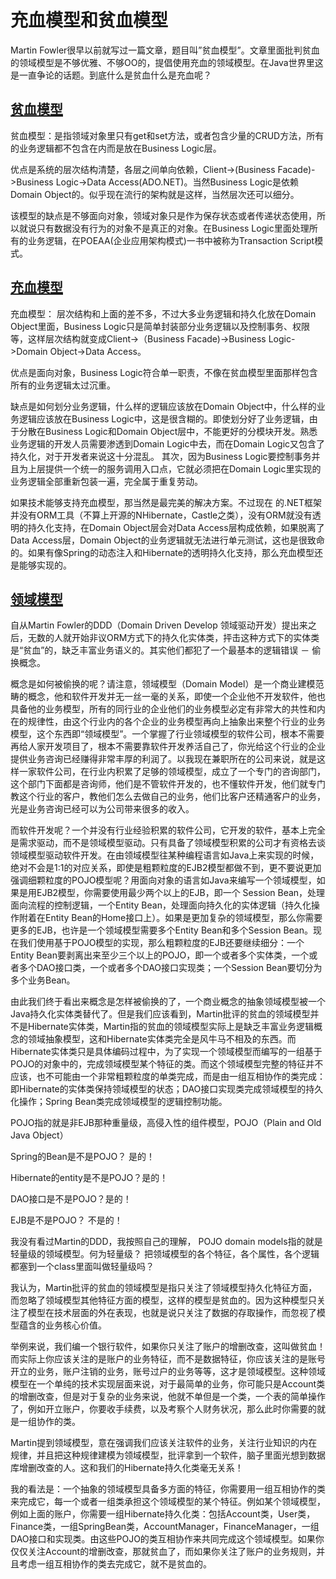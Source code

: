 # 充血模型和贫血模型


Martin Fowler很早以前就写过一篇文章，题目叫”贫血模型”。文章里面批判贫血的领域模型是不够优雅、不够OO的，提倡使用充血的领域模型。在Java世界里这是一直争论的话题。到底什么是贫血什么是充血呢？

## [贫血模型](https://www.jianshu.com/p/f4c447b49159)

贫血模型：是指领域对象里只有get和set方法，或者包含少量的CRUD方法，所有的业务逻辑都不包含在内而是放在Business Logic层。

优点是系统的层次结构清楚，各层之间单向依赖，Client->(Business Facade)->Business Logic->Data Access(ADO.NET)。当然Business Logic是依赖Domain Object的。似乎现在流行的架构就是这样，当然层次还可以细分。 

该模型的缺点是不够面向对象，领域对象只是作为保存状态或者传递状态使用，所以就说只有数据没有行为的对象不是真正的对象。在Business Logic里面处理所有的业务逻辑，在POEAA(企业应用架构模式)一书中被称为Transaction Script模式。

## [充血模型](https://www.jianshu.com/p/f4c447b49159)

充血模型： 层次结构和上面的差不多，不过大多业务逻辑和持久化放在Domain Object里面，Business Logic只是简单封装部分业务逻辑以及控制事务、权限等，这样层次结构就变成Client->（Business Facade)->Business Logic->Domain Object->Data Access。

优点是面向对象，Business Logic符合单一职责，不像在贫血模型里面那样包含所有的业务逻辑太过沉重。 

缺点是如何划分业务逻辑，什么样的逻辑应该放在Domain Object中，什么样的业务逻辑应该放在Business Logic中，这是很含糊的。即使划分好了业务逻辑，由于分散在Business Logic和Domain Object层中，不能更好的分模块开发。熟悉业务逻辑的开发人员需要渗透到Domain Logic中去，而在Domain Logic又包含了持久化，对于开发者来说这十分混乱。 其次，因为Business Logic要控制事务并且为上层提供一个统一的服务调用入口点，它就必须把在Domain Logic里实现的业务逻辑全部重新包装一遍，完全属于重复劳动。

如果技术能够支持充血模型，那当然是最完美的解决方案。不过现在 的.NET框架并没有ORM工具（不算上开源的NHibernate，Castle之类），没有ORM就没有透明的持久化支持，在Domain Object层会对Data Access层构成依赖，如果脱离了Data Access层，Domain Object的业务逻辑就无法进行单元测试，这也是很致命的。如果有像Spring的动态注入和Hibernate的透明持久化支持，那么充血模型还是能够实现的。

## [领域模型](https://www.jianshu.com/p/f4c447b49159)

自从Martin Fowler的DDD（Domain Driven Develop 领域驱动开发）提出来之后，无数的人就开始非议ORM方式下的持久化实体类，抨击这种方式下的实体类是“贫血”的，缺乏丰富业务语义的。其实他们都犯了一个最基本的逻辑错误 － 偷换概念。

概念是如何被偷换的呢？请注意，领域模型（Domain Model）是一个商业建模范畴的概念，他和软件开发并无一丝一毫的关系，即使一个企业他不开发软件，他也具备他的业务模型，所有的同行业的企业他们的业务模型必定有非常大的共性和内在的规律性，由这个行业内的各个企业的业务模型再向上抽象出来整个行业的业务模型，这个东西即“领域模型”。一个掌握了行业领域模型的软件公司，根本不需要再给人家开发项目了，根本不需要靠软件开发养活自己了，你光给这个行业的企业提供业务咨询已经赚得非常丰厚的利润了。以我现在兼职所在的公司来说，就是这样一家软件公司，在行业内积累了足够的领域模型，成立了一个专门的咨询部门，这个部门下面都是咨询师，他们是不管软件开发的，也不懂软件开发，他们就专门教这个行业的客户，教他们怎么去做自己的业务，他们比客户还精通客户的业务，光是业务咨询已经可以为公司带来很多的收入。

而软件开发呢？一个并没有行业经验积累的软件公司，它开发的软件，基本上完全是需求驱动，而不是领域模型驱动。只有具备了领域模型积累的公司才有资格去谈领域模型驱动软件开发。在由领域模型往某种编程语言如Java上来实现的时候，绝对不会是1:1的对应关系，即使是粗颗粒度的EJB2模型都做不到，更不要说更加强调细颗粒度的POJO模型呢？用面向对象的语言如Java来编写一个领域模型，如果是用EJB2模型，你需要使用最少两个以上的EJB，即一个 Session Bean，处理面向流程的控制逻辑，一个Entity Bean，处理面向持久化的实体逻辑（持久化操作附着在Entity Bean的Home接口上）。如果是更加复杂的领域模型，那么你需要更多的EJB，也许是一个领域模型需要多个Entity Bean和多个Session Bean。现在我们使用基于POJO模型的实现，那么粗颗粒度的EJB还要继续细分：一个Entity Bean要剥离出来至少三个以上的POJO，即一个或者多个实体类，一个或者多个DAO接口类，一个或者多个DAO接口实现类；一个Session Bean要切分为多个业务Bean。

由此我们终于看出来概念是怎样被偷换的了，一个商业概念的抽象领域模型被一个Java持久化实体类替代了。但是我们应该看到，Martin批评的贫血的领域模型并不是Hibernate实体类，Martin指的贫血的领域模型实际上是缺乏丰富业务逻辑概念的领域抽象模型，这和Hibernate实体类完全是风牛马不相及的东西。而Hibernate实体类只是具体编码过程中，为了实现一个领域模型而编写的一组基于POJO的对象中的，完成领域模型某个特征的类。而这个领域模型完整的特征并不应该，也不可能由一个非常粗颗粒度的单类完成，而是由一组互相协作的类完成：即Hibernate的实体类保持领域模型的状态；DAO接口实现类完成领域模型的持久化操作；Spring Bean类完成领域模型的逻辑控制功能。

POJO指的就是非EJB那种重量级，高侵入性的组件模型，POJO（Plain and Old Java Object）

Spring的Bean是不是POJO？ 是的！ 

Hibernate的entity是不是POJO？是的！ 

DAO接口是不是POJO？是的！ 

EJB是不是POJO？ 不是的！

我没有看过Martin的DDD，我按照自己的理解， POJO domain models指的就是轻量级的领域模型。何为轻量级？ 把领域模型的各个特征，各个属性，各个逻辑都塞到一个class里面叫做轻量级吗？

我认为，Martin批评的贫血的领域模型是指只关注了领域模型持久化特征方面，而忽略了领域模型其他特征方面的模型，这样的模型是贫血的。因为这种模型只关注了模型在技术层面的外在表现，也就是说只关注了数据的存取操作，而忽视了模型蕴含的业务核心价值。

举例来说，我们编一个银行软件，如果你只关注了账户的增删改查，这叫做贫血！而实际上你应该关注的是账户的业务特征，而不是数据特征，你应该关注的是账号开立的业务，账户注销的业务，账号过户的业务等等，这才是领域模型。这种领域模型在一个单纯的技术实现层面来说，对于最简单的业务，你可能只是Account类的增删改查，但是对于复杂的业务来说，他就不单但是一个类，一个表的简单操作了，例如开立账户，你要收手续费，以及考察个人财务状况，那么此时你需要的就是一组协作的类。

Martin提到领域模型，意在强调我们应该关注软件的业务，关注行业知识的内在规律，并且把这种规律建模为领域模型，批评拿到一个软件，脑子里面光想到数据库增删改查的人。这和我们的Hibernate持久化类毫无关系！

我的看法是：一个抽象的领域模型具备多方面的特征，你需要用一组互相协作的类来完成它，每一个或者一组类承担这个领域模型的某个特征。例如某个领域模型，例如上面的账户，你需要一组Hibernate持久化类：包括Account类，User类，Finance类，一组SpringBean类，AccountManager，FinanceManager，一组DAO接口和实现类。由这些POJO的类互相协作来共同完成这个领域模型。如果你仅仅关注Account的增删改查，那就贫血了，而如果你关注了账户的业务规则，并且考虑一组互相协作的类去完成它，就不是贫血的。

